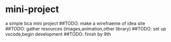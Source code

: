 # mini-project
a simple bca mini project 
##TODO:  make a wirefraeme of idea site<br>
##TODO:   gather resources (images,animation,other library)
##TODO:     set up vscode,begin development
##TODO:      finish by 9th